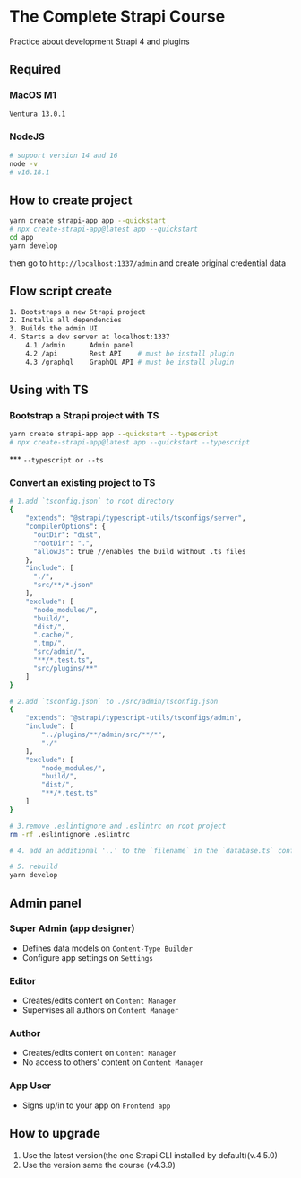 # The Complete Strapi Course

Practice about development Strapi 4 and plugins

## Required

### MacOS M1
```bash
Ventura 13.0.1
```
### NodeJS
```bash
# support version 14 and 16
node -v
# v16.18.1
```

## How to create project

```bash
yarn create strapi-app app --quickstart
# npx create-strapi-app@latest app --quickstart
cd app
yarn develop
```

then go to `http://localhost:1337/admin` and create original credential data

## Flow script create

```bash
1. Bootstraps a new Strapi project
2. Installs all dependencies
3. Builds the admin UI
4. Starts a dev server at localhost:1337
    4.1 /admin      Admin panel
    4.2 /api        Rest API    # must be install plugin
    4.3 /graphql    GraphQL API # must be install plugin
```

## Using with TS

### Bootstrap a Strapi project with TS
```bash
yarn create strapi-app app --quickstart --typescript
# npx create-strapi-app@latest app --quickstart --typescript
```
*** `--typescript or --ts`

### Convert an existing project to TS
```bash
# 1.add `tsconfig.json` to root directory
{
    "extends": "@strapi/typescript-utils/tsconfigs/server",
    "compilerOptions": {
      "outDir": "dist",
      "rootDir": ".",
      "allowJs": true //enables the build without .ts files
    },
    "include": [
      "./",
      "src/**/*.json"
    ],
    "exclude": [
      "node_modules/",
      "build/",
      "dist/",
      ".cache/",
      ".tmp/",
      "src/admin/",
      "**/*.test.ts",
      "src/plugins/**"
    ]
}
```

```bash
# 2.add `tsconfig.json` to ./src/admin/tsconfig.json
{
    "extends": "@strapi/typescript-utils/tsconfigs/admin",
    "include": [
        "../plugins/**/admin/src/**/*",
        "./"
    ],
    "exclude": [
        "node_modules/",
        "build/",
        "dist/",
        "**/*.test.ts"
    ]
}
```

```bash
# 3.remove .eslintignore and .eslintrc on root project
rm -rf .eslintignore .eslintrc
```

```bash
# 4. add an additional '..' to the `filename` in the `database.ts` configuration file `./config/database.ts`
```

```bash
# 5. rebuild
yarn develop
```

## Admin panel

### Super Admin (app designer)
- Defines data models on `Content-Type Builder`
- Configure app settings on `Settings`

### Editor
- Creates/edits content on `Content Manager`
- Supervises all authors on `Content Manager`

### Author
- Creates/edits content on `Content Manager`
- No access to others' content on `Content Manager`

### App User
- Signs up/in to your app on `Frontend app`

## How to upgrade
1. Use the latest version(the one Strapi CLI installed by default)(v.4.5.0)
2. Use the version same the course (v4.3.9)